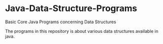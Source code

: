 # Java-Data-Structure-Programs
Basic Core Java Programs concerning Data Structures


The programs in this repository is about various data structures available in java. 
